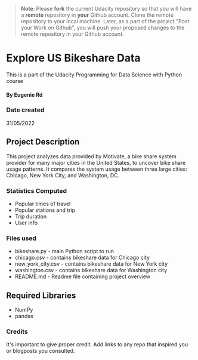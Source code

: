 >**Note**: Please **fork** the current Udacity repository so that you will have a **remote** repository in **your** Github account. Clone the remote repository to your local machine. Later, as a part of the project "Post your Work on Github", you will push your proposed changes to the remote repository in your Github account.

# Explore US Bikeshare Data
This is a part of the Udacity Programming for Data Science with Python course

#### By Eugenie Rd

### Date created
31/05/2022

## Project Description
This project analyzes data provided by Motivate, a bike share system provider for many major cities in the United States, to uncover bike share usage patterns. It compares the system usage between three large cities: Chicago, New York City, and Washington, DC.

### Statistics Computed
- Popular times of travel
- Popular stations and trip
- Trip duration
- User info

### Files used
- bikeshare.py - main Python script to run
- chicago.csv - contains bikeshare data for Chicago city
- new_york_city.csv - contains bikeshare data for New York city
- washington.csv - contains bikeshare data for Washington city
- README.md - Readme file containing project overview

## Required Libraries
- NumPy
- pandas

### Credits
It's important to give proper credit. Add links to any repo that inspired you or blogposts you consulted.
